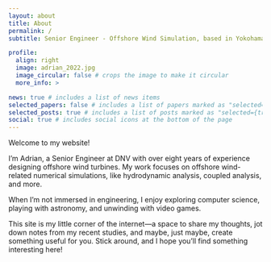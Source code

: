 ```yaml
---
layout: about
title: About
permalink: /
subtitle: Senior Engineer - Offshore Wind Simulation, based in Yokohama

profile:
  align: right
  image: adrian_2022.jpg
  image_circular: false # crops the image to make it circular
  more_info: >

news: true # includes a list of news items
selected_papers: false # includes a list of papers marked as "selected={true}"
selected_posts: true # includes a list of posts marked as "selected={true}"
social: true # includes social icons at the bottom of the page
---
```


Welcome to my website!

I’m Adrian, a Senior Engineer at DNV with over eight years of experience designing offshore wind turbines. My work focuses on offshore wind-related numerical simulations, like hydrodynamic analysis, coupled analysis, and more.

When I’m not immersed in engineering, I enjoy exploring computer science, playing with astronomy, and unwinding with video games.

This site is my little corner of the internet—a space to share my thoughts, jot down notes from my recent studies, and maybe, just maybe, create something useful for you. Stick around, and I hope you’ll find something interesting here!